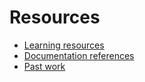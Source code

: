 # Resources

- [Learning resources](learning-resources.md)
- [Documentation references](doc-references._md)
- [Past work](past-work.md)
